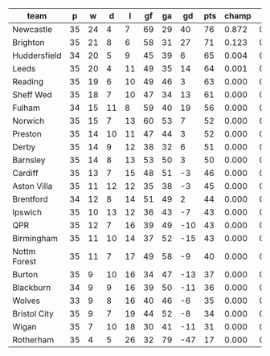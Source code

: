 |     team     | p  | w  | d  | l  | gf | ga | gd  | pts | champ | top2  | top3  | top4  |  5-7  | bot4  | bot3  | bot2  |
|--------------|----|----|----|----|----|----|-----|-----|-------|-------|-------|-------|-------|-------|-------|-------|
| Newcastle    | 35 | 24 |  4 |  7 | 69 | 29 |  40 |  76 | 0.872 | 0.994 | 0.999 | 1.000 | 0.000 | 0.000 | 0.000 | 0.000|
| Brighton     | 35 | 21 |  8 |  6 | 58 | 31 |  27 |  71 | 0.123 | 0.886 | 0.977 | 0.994 | 0.006 | 0.000 | 0.000 | 0.000|
| Huddersfield | 34 | 20 |  5 |  9 | 45 | 39 |   6 |  65 | 0.004 | 0.076 | 0.494 | 0.722 | 0.267 | 0.000 | 0.000 | 0.000|
| Leeds        | 35 | 20 |  4 | 11 | 49 | 35 |  14 |  64 | 0.001 | 0.022 | 0.214 | 0.464 | 0.493 | 0.000 | 0.000 | 0.000|
| Reading      | 35 | 19 |  6 | 10 | 49 | 46 |   3 |  63 | 0.000 | 0.010 | 0.129 | 0.326 | 0.605 | 0.000 | 0.000 | 0.000|
| Sheff Wed    | 35 | 18 |  7 | 10 | 47 | 34 |  13 |  61 | 0.000 | 0.008 | 0.119 | 0.299 | 0.618 | 0.000 | 0.000 | 0.000|
| Fulham       | 34 | 15 | 11 |  8 | 59 | 40 |  19 |  56 | 0.000 | 0.004 | 0.066 | 0.184 | 0.662 | 0.000 | 0.000 | 0.000|
| Norwich      | 35 | 15 |  7 | 13 | 60 | 53 |   7 |  52 | 0.000 | 0.000 | 0.002 | 0.007 | 0.143 | 0.000 | 0.000 | 0.000|
| Preston      | 35 | 14 | 10 | 11 | 47 | 44 |   3 |  52 | 0.000 | 0.000 | 0.000 | 0.003 | 0.090 | 0.000 | 0.000 | 0.000|
| Derby        | 35 | 14 |  9 | 12 | 38 | 32 |   6 |  51 | 0.000 | 0.000 | 0.000 | 0.001 | 0.058 | 0.000 | 0.000 | 0.000|
| Barnsley     | 35 | 14 |  8 | 13 | 53 | 50 |   3 |  50 | 0.000 | 0.000 | 0.000 | 0.001 | 0.049 | 0.000 | 0.000 | 0.000|
| Cardiff      | 35 | 13 |  7 | 15 | 48 | 51 |  -3 |  46 | 0.000 | 0.000 | 0.000 | 0.000 | 0.002 | 0.004 | 0.000 | 0.000|
| Aston Villa  | 35 | 11 | 12 | 12 | 35 | 38 |  -3 |  45 | 0.000 | 0.000 | 0.000 | 0.000 | 0.002 | 0.007 | 0.001 | 0.000|
| Brentford    | 34 | 12 |  8 | 14 | 51 | 49 |   2 |  44 | 0.000 | 0.000 | 0.000 | 0.000 | 0.006 | 0.005 | 0.001 | 0.000|
| Ipswich      | 35 | 10 | 13 | 12 | 36 | 43 |  -7 |  43 | 0.000 | 0.000 | 0.000 | 0.000 | 0.000 | 0.039 | 0.012 | 0.002|
| QPR          | 35 | 12 |  7 | 16 | 39 | 49 | -10 |  43 | 0.000 | 0.000 | 0.000 | 0.000 | 0.000 | 0.035 | 0.011 | 0.001|
| Birmingham   | 35 | 11 | 10 | 14 | 37 | 52 | -15 |  43 | 0.000 | 0.000 | 0.000 | 0.000 | 0.000 | 0.047 | 0.015 | 0.002|
| Nottm Forest | 35 | 11 |  7 | 17 | 49 | 58 |  -9 |  40 | 0.000 | 0.000 | 0.000 | 0.000 | 0.000 | 0.136 | 0.056 | 0.010|
| Burton       | 35 |  9 | 10 | 16 | 34 | 47 | -13 |  37 | 0.000 | 0.000 | 0.000 | 0.000 | 0.000 | 0.513 | 0.288 | 0.089|
| Blackburn    | 34 |  9 |  9 | 16 | 39 | 50 | -11 |  36 | 0.000 | 0.000 | 0.000 | 0.000 | 0.000 | 0.444 | 0.263 | 0.084|
| Wolves       | 33 |  9 |  8 | 16 | 40 | 46 |  -6 |  35 | 0.000 | 0.000 | 0.000 | 0.000 | 0.000 | 0.242 | 0.122 | 0.037|
| Bristol City | 35 |  9 |  7 | 19 | 44 | 52 |  -8 |  34 | 0.000 | 0.000 | 0.000 | 0.000 | 0.000 | 0.615 | 0.417 | 0.172|
| Wigan        | 35 |  7 | 10 | 18 | 30 | 41 | -11 |  31 | 0.000 | 0.000 | 0.000 | 0.000 | 0.000 | 0.912 | 0.813 | 0.602|
| Rotherham    | 35 |  4 |  5 | 26 | 32 | 79 | -47 |  17 | 0.000 | 0.000 | 0.000 | 0.000 | 0.000 | 1.000 | 1.000 | 1.000|
